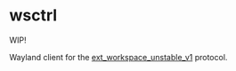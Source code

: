 # wsctrl

WIP!

Wayland client for the [ext_workspace_unstable_v1](https://gitlab.freedesktop.org/wayland/wayland-protocols/-/merge_requests/40/diffs?commit_id=f017d96d1f71f8e9165365735a0071e4e981e3f6) protocol.
